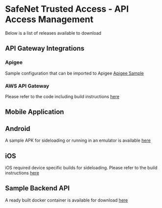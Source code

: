 # SafeNet Trusted Access - API Access Management
Below is a list of releases available to download 

## API Gateway Integrations

### Apigee
Sample configuration that can be imported to Apigee
[Apigee Sample](Apigee/ThalesDemoAPI_rev6_2021_05_04.zip)

### AWS API Gateway
Please refer to the code including build instructions [here](https://github.com/ThalesGroup/sta-api-access-management/tree/master/API%20Gateway/Amazon%20API%20Gateway)

## Mobile Application

## Android
A sample APK for sideloading or running in an emulator is available [here](android/APIProtectionDemo-1.0-release.apk)

## iOS
iOS required device specific builds for sideloading. Please refer to the build instructions [here](https://github.com/ThalesGroup/sta-api-access-management/tree/master/Mobile%20Application/iOS)

## Sample Backend API
A ready built docker container is available for download [here](https://github.com/ThalesGroup/sta-api-access-management/packages/781936)